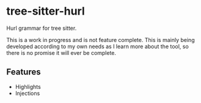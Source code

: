 # tree-sitter-hurl

Hurl grammar for tree sitter.

This is a work in progress and is not feature complete. This is mainly being
developed according to my own needs as I learn more about the tool, so there
is no promise it will ever be complete.

## Features
* Highlights
* Injections

